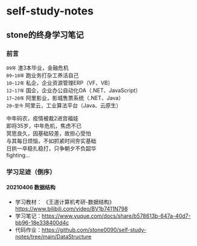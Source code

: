 # self-study-notes

## stone的终身学习笔记

### 前言

`09年` 渣3本毕业，金融危机  
`09~10年` 跑业务打杂工养活自己  
`10~12年` 私企，企业资源管理ERP（VF、VB）  
`12~17年` 国企，企业办公自动化OA（.NET、JavaScript）  
`17~20年` 阿里影业，影城售票系统（.NET、Java）  
`20~至今` 阿里云，工业算法平台（Java、云原生）  

中年码农，疫情被裁2进宫福娃  
即将35岁，中年危机，焦虑不已  
冥思良久，因基础较差，故担心受怕    
与其每日烦恼，不如抓紧时间夯实基础  
日拱一卒稳扎稳打，只争朝夕不负韶华  
fighting...

### 学习足迹（倒序）

#### 20210406 数据结构
- 学习教材： 《王道计算机考研-数据结构》https://www.bilibili.com/video/BV1b7411N798 
- 学习笔记：https://www.yuque.com/docs/share/b578613b-647a-40d7-bb96-18e338400d4c 
- 代码作业：https://github.com/stone0090/self-study-notes/tree/main/DataStructure
